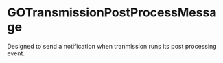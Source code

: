 # GOTransmissionPostProcessMessage
Designed to send a notification when tranmission runs its post processing event.
